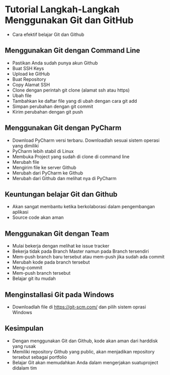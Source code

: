 # Tutorial Langkah-Langkah Menggunakan Git dan GitHub
- Cara efektif belajar Git dan Github

## Menggunakan Git dengan Command Line
- Pastikan Anda sudah punya akun Github
- Buat SSH Keys
- Upload ke GitHub
- Buat Repository
- Copy Alamat SSH
- Clone dengan perintah git clone (alamat ssh atau https)
- Ubah file
- Tambahkan ke daftar file yang di ubah dengan cara git add 
- Simpan perubahan dengan git commit
- Kirim perubahan dengan git push

## Menggunakan Git dengan PyCharm
- Download PyCharm versi terbaru. Downloadlah sesuai sistem operasi yang dimiliki
- PyCharm lebih stabil di Linux
- Membuka Project yang sudah di clone di command line
- Merubah file
- Mengirim file ke server Github
- Merubah dari PyCharm ke Github
- Merubah dari Github dan melihat nya di PyCharm

## Keuntungan belajar Git dan Github
- Akan sangat membantu ketika berkolaborasi dalam pengembangan aplikasi
- Source code akan aman

## Menggunakan Git dengan Team
- Mulai bekerja dengan melihat ke issue tracker
- Bekerja tidak pada Branch Master namun pada Branch tersendiri
- Mem-push branch baru tersebut atau mem-push jika sudah ada commit
- Merubah kode pada branch tersebut
- Meng-commit
- Mem-push branch tersebut
- Belajar git itu mudah

## Menginstallasi Git pada Windows
- Downloadlah file di https://git-scm.com/ dan pilih sistem oprasi Windows

## Kesimpulan
- Dengan menggunakan Git dan Github, kode akan aman dari harddisk yang rusak
- Memiliki repository Github yang public, akan menjadikan repository tersebut sebagai portfolio
- Belajar Git akan memudahkan Anda dalam mengerjakan suatuproject didalam tim
